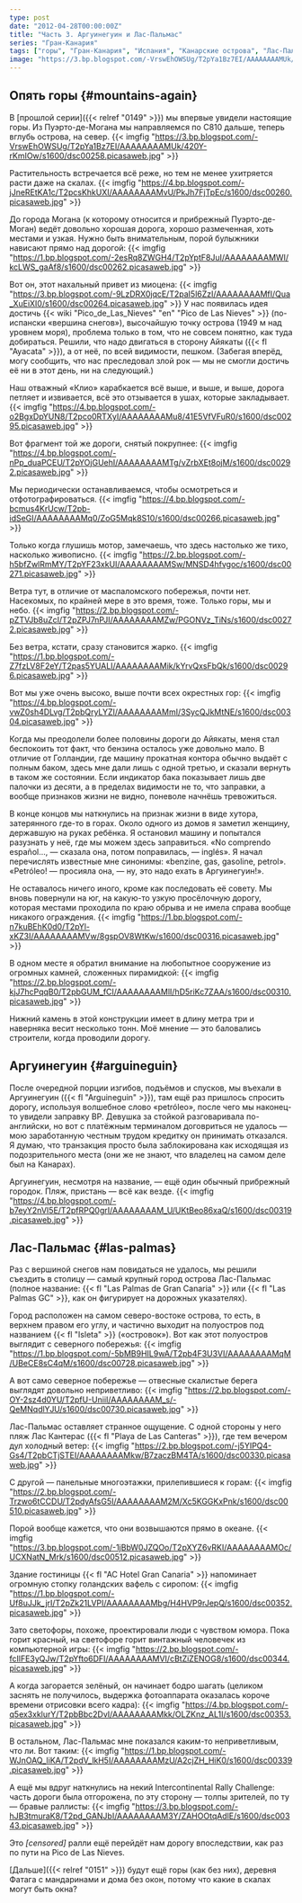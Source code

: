```yaml
---
type: post
date: "2012-04-28T00:00:00Z"
title: "Часть 3. Аргуинегуин и Лас-Пальмас"
series: "Гран-Канария"
tags: ["горы", "Гран-Канария", "Испания", "Канарские острова", "Лас-Пальмас", "остров", "путешествия"]
image: "https://3.bp.blogspot.com/-VrswEhOWSUg/T2pYa1Bz7EI/AAAAAAAAMUk/420Y-rKmIOw/s1600/dsc00258.picasaweb.jpg"
---
```


## Опять горы {#mountains-again}

В [прошлой серии]({{< relref "0149" >}}) мы впервые увидели настоящие горы. Из Пуэрто-де-Могана мы направляемся по C810 дальше, теперь вглубь острова, на север.
{{< imgfig "https://3.bp.blogspot.com/-VrswEhOWSUg/T2pYa1Bz7EI/AAAAAAAAMUk/420Y-rKmIOw/s1600/dsc00258.picasaweb.jpg" >}}

<!--more-->

Растительность встречается всё реже, но тем не менее ухитряется расти даже на скалах.
{{< imgfig "https://4.bp.blogspot.com/-jJneREtKA1c/T2pcsKhkUXI/AAAAAAAAMvU/PkJh7FjTpEc/s1600/dsc00260.picasaweb.jpg" >}}

До города Могана (к которому относится и прибрежный Пуэрто-де-Моган) ведёт довольно хорошая дорога, хорошо размеченная, хоть местами и узкая. Нужно быть внимательным, порой булыжники нависают прямо над дорогой:
{{< imgfig "https://1.bp.blogspot.com/-2esRq8ZWGH4/T2pYptF8JuI/AAAAAAAAMWI/kcLWS_gaAf8/s1600/dsc00262.picasaweb.jpg" >}}

Вот он, этот нахальный привет из миоцена:
{{< imgfig "https://3.bp.blogspot.com/-9LzDRX0jqcE/T2paI5l6ZzI/AAAAAAAAMfI/Qua_XuEiXI0/s1600/dsc00264.picasaweb.jpg" >}}
У нас появилась идея достичь {{< wiki "Pico_de_Las_Nieves" "en" "Pico de Las Nieves" >}} (по-испански «вершина снегов»), высочайшую точку острова (1949 м над уровнем моря), проблема только в том, что не совсем понятно, как туда добираться. Решили, что надо двигаться в сторону Айякаты ({{< fl "Ayacata" >}}), а от неё, по всей видимости, пешком. (Забегая вперёд, могу сообщить, что нас преследовал злой рок — мы не смогли достичь её ни в этот день, ни на следующий.)

Наш отважный «Клио» карабкается всё выше, и выше, и выше, дорога петляет и извивается, всё это отзывается в ушах, которые закладывает.
{{< imgfig "https://4.bp.blogspot.com/-o2BgxDpYUN8/T2pco0RTXyI/AAAAAAAAMu8/41E5VfVFuR0/s1600/dsc00295.picasaweb.jpg" >}}

Вот фрагмент той же дороги, снятый покрупнее:
{{< imgfig "https://4.bp.blogspot.com/-nPp_duaPCEU/T2pYOjGUehI/AAAAAAAAMTg/vZrbXEt8ojM/s1600/dsc00292.picasaweb.jpg" >}}

Мы периодически останавливаемся, чтобы осмотреться и отфотографироваться.
{{< imgfig "https://4.bp.blogspot.com/-bcmus4KrUcw/T2pb-idSeGI/AAAAAAAAMq0/ZoG5Mqk8S10/s1600/dsc00266.picasaweb.jpg" >}}

Только когда глушишь мотор, замечаешь, что здесь настолько же тихо, насколько живописно.
{{< imgfig "https://2.bp.blogspot.com/-h5bfZwlRmMY/T2pYF23xkUI/AAAAAAAAMSw/MNSD4hfvgoc/s1600/dsc00271.picasaweb.jpg" >}}

Ветра тут, в отличие от маспаломского побережья, почти нет. Насекомых, по крайней мере в это время, тоже. Только горы, мы и небо.
{{< imgfig "https://2.bp.blogspot.com/-pZTVJb8uZcI/T2pZPJ7nPJI/AAAAAAAAMZw/PGONVz_TiNs/s1600/dsc00272.picasaweb.jpg" >}}

Без ветра, кстати, сразу становится жарко.
{{< imgfig "https://1.bp.blogspot.com/-Z7fzLV8F2eY/T2pas5YUALI/AAAAAAAAMik/kYrvQxsFbQk/s1600/dsc00296.picasaweb.jpg" >}}

Вот мы уже очень высоко, выше почти всех окрестных гор:
{{< imgfig "https://4.bp.blogspot.com/-vwZ0sh4DLvg/T2pbQryLYZI/AAAAAAAAMmI/3SycQJkMtNE/s1600/dsc00304.picasaweb.jpg" >}}

Когда мы преодолели более половины дороги до Айякаты, меня стал беспокоить тот факт, что бензина осталось уже довольно мало. В отличие от Голландии, где машину прокатная контора обычно выдаёт с полным баком, здесь мне дали лишь с одной третью, и сказали вернуть в таком же состоянии. Если индикатор бака показывает лишь две палочки из десяти, а в пределах видимости не то, что заправки, а вообще признаков жизни не видно, поневоле начнёшь тревожиться.

В конце концов мы наткнулись на признак жизни в виде хутора, затерянного где-то в горах. Около одного из домов я заметил женщину, державшую на руках ребёнка. Я остановил машину и попытался разузнать у неё, где мы можем здесь заправиться. «No comprendo español…, — сказала она, потом поправилась, ­— inglés». Я начал перечислять известные мне синонимы: «benzine, gas, gasoline, petrol». «Petróleo! — просияла она, — ну, это надо ехать в Аргуинегуин!».

Не оставалось ничего иного, кроме как последовать её совету. Мы вновь повернули на юг, на какую-то узкую просёлочную дорогу, которая местами проходила по краю обрыва и не имела справа вообще никакого ограждения.
{{< imgfig "https://1.bp.blogspot.com/-n7kuBEhK0d0/T2pYl-xKZ3I/AAAAAAAAMVw/8gspOV8WtKw/s1600/dsc00316.picasaweb.jpg" >}}

В одном месте я обратил внимание на любопытное сооружение из огромных камней, сложенных пирамидкой:
{{< imgfig "https://2.bp.blogspot.com/-kjJ7hcPqqB0/T2pbGUM_fCI/AAAAAAAAMlI/hD5riKc7ZAA/s1600/dsc00310.picasaweb.jpg" >}}

Нижний камень в этой конструкции имеет в длину метра три и наверняка весит несколько тонн. Моё мнение — это баловались строители, когда проводили дорогу.

## Аргуинегуин {#arguineguin}

После очередной порции изгибов, подъёмов и спусков, мы въехали в Аргуинегуин ({{< fl "Arguineguin" >}}), там ещё раз пришлось спросить дорогу, используя волшебное слово «petróleo», после чего мы наконец-то увидели заправку BP. Девушка за стойкой разговаривала по-английски, но вот с платёжным терминалом договриться не удалось — мою заработанную честным трудом кредитку он принимать отказался. Я думаю, что транзакция просто была заблокирована как исходящая из подозрительного места (они же не знают, что владелец на самом деле был на Канарах).

Аргуинегуин, несмотря на название, — ещё один обычный прибрежный городок. Пляж, пристань — всё как везде.
{{< imgfig "https://4.bp.blogspot.com/-b7eyY2nVI5E/T2pfRPQ0grI/AAAAAAAAM_U/UKtBeo86xaQ/s1600/dsc00319.picasaweb.jpg" >}}

## Лас-Пальмас {#las-palmas}

Раз с вершиной снегов нам повидаться не удалось, мы решили съездить в столицу — самый крупный город острова Лас-Пальмас (полное название: {{< fl "Las Palmas de Gran Canaria" >}} или {{< fl "Las Palmas GC" >}}, как он фигурирует на дорожных указателях).

Город расположен на самом северо-востоке острова, то есть, в верхнем правом его углу, и частично выходит на полуостров под названием {{< fl "Isleta" >}} («островок»). Вот как этот полуостров выглядит с северного побережья:
{{< imgfig "https://1.bp.blogspot.com/-5bMB9HIL9wA/T2pb4F3U3VI/AAAAAAAAMqM/UBeCE8sC4qM/s1600/dsc00728.picasaweb.jpg" >}}

А вот само северное побережье — отвесные скалистые берега выглядят довольно неприветливо:
{{< imgfig "https://2.bp.blogspot.com/-OY-2sz4d0YU/T2pfU-UniiI/AAAAAAAAM_s/-QeMNqdlYJU/s1600/dsc00730.picasaweb.jpg" >}}

Лас-Пальмас оставляет странное ощущение. С одной стороны у него пляж Лас Кантерас ({{< fl "Playa de Las Canteras" >}}), где тем вечером дул холодный ветер:
{{< imgfig "https://2.bp.blogspot.com/-j5YIPQ4-Gs4/T2pbCTjSTEI/AAAAAAAAMkw/B7zaczBM4TA/s1600/dsc00330.picasaweb.jpg" >}}

С другой — панельные многоэтажки, прилепившиеся к горам:
{{< imgfig "https://2.bp.blogspot.com/-Trzwo6tCCDU/T2pdyAfsG5I/AAAAAAAAM2M/Xc5KGGKxPnk/s1600/dsc00510.picasaweb.jpg" >}}

Порой вообще кажется, что они возвышаются прямо в океане.
{{< imgfig "https://3.bp.blogspot.com/-1jBbW0JZQOo/T2pXYZ6vRKI/AAAAAAAAMOc/UCXNatN_Mrk/s1600/dsc00512.picasaweb.jpg" >}}

Здание гостиницы {{< fl "AC Hotel Gran Canaria" >}} напоминает огромную стопку голандских вафель с сиропом:
{{< imgfig "https://1.bp.blogspot.com/-Uf8uJJk_jrI/T2pZk21LVPI/AAAAAAAAMbg/H4HVP9rJepQ/s1600/dsc00352.picasaweb.jpg" >}}

Зато светофоры, похоже, проектировали люди с чувством юмора. Пока горит красный, на светофоре горит винтажный человечек из компьютерной игры:
{{< imgfig "https://2.bp.blogspot.com/-fcIlFE3yQJw/T2pYfto6DFI/AAAAAAAAMVI/cBtZiZENOG8/s1600/dsc00344.picasaweb.jpg" >}}

А когда загорается зелёный, он начинает бодро шагать (целиком заснять не получилось, выдержка фотоаппарата оказалась короче времени отрисовки всего кадра):
{{< imgfig "https://4.bp.blogspot.com/-q5ex3xklurY/T2pbBbc2DvI/AAAAAAAAMkk/OLZKnz_AL1I/s1600/dsc00353.picasaweb.jpg" >}}

В остальном, Лас-Пальмас мне показался каким-то неприветливым, что ли. Вот таким:
{{< imgfig "https://1.bp.blogspot.com/-WJnOAQ_liKA/T2pdV_lkH5I/AAAAAAAAMzU/A2cjZH_HiK0/s1600/dsc00339.picasaweb.jpg" >}}

А ещё мы вдруг наткнулись на некий Intercontinental Rally Challenge: часть дороги была отгорожена, по эту сторону — толпы зрителей, по ту — бравые раллисты:
{{< imgfig "https://3.bp.blogspot.com/-hJB3tmuraK8/T2pd_GANJbI/AAAAAAAAM3Y/ZAHOOtqAdlE/s1600/dsc00343.picasaweb.jpg" >}}

Это *[censored]* ралли ещё перейдёт нам дорогу впоследствии, как раз по пути на Pico de Las Nieves.

[Дальше]({{< relref "0151" >}}) будут ещё горы (как без них), деревня Фатага с мандаринами и дома без окон, потому что какие в скалах могут быть окна?
